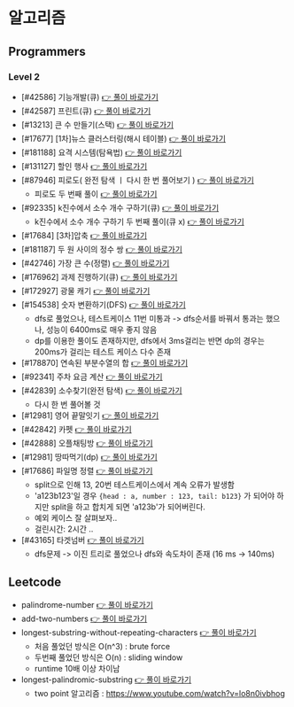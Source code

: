 # 알고리즘

## Programmers

### Level 2

-   [#42586] 기능개발(큐) [👉 풀이 바로가기](https://github.com/Jong1co/algorithm/blob/main/programmers/42586/42586.js)
-   [#42587] 프린트(큐) [👉 풀이 바로가기](https://github.com/Jong1co/algorithm/blob/main/programmers/42587/42587.js)
-   [#13213] 큰 수 만들기(스택) [👉 풀이 바로가기](https://github.com/Jong1co/algorithm/blob/main/programmers/13213/13213.js)
-   [#17677] [1차]뉴스 클러스터링(해시 테이블) [👉 풀이 바로가기](https://github.com/Jong1co/algorithm/blob/main/programmers/17677/17677.js)
-   [#181188] 요격 시스템(탐욕법) [👉 풀이 바로가기](https://github.com/Jong1co/algorithm/blob/main/programmers/181188/181188.js)
-   [#131127] 할인 행사 [👉 풀이 바로가기](https://github.com/Jong1co/algorithm/blob/main/programmers/131127/131127.js)
-   [#87946] 피로도( 완전 탐색 ㅣ 다시 한 번 풀어보기 ) [👉 풀이 바로가기](https://github.com/Jong1co/algorithm/blob/main/programmers/87946/87946.js)
    -   피로도 두 번째 풀이 [👉 풀이 바로가기](https://github.com/Jong1co/algorithm/blob/main/programmers/87946/87946-2.js)
-   [#92335] k진수에서 소수 개수 구하기(큐) [👉 풀이 바로가기](https://github.com/Jong1co/algorithm/blob/main/programmers/92335/92335.js)
    -   k진수에서 소수 개수 구하기 두 번째 풀이(큐 x) [👉 풀이 바로가기](https://github.com/Jong1co/algorithm/blob/main/programmers/92335/92335-2.js)
-   [#17684] [3차]압축 [👉 풀이 바로가기](https://github.com/Jong1co/algorithm/blob/main/programmers/17684/17684.js)
-   [#181187] 두 원 사이의 정수 쌍 [👉 풀이 바로가기](https://github.com/Jong1co/algorithm/blob/main/programmers/181187/181187.js)
-   [#42746] 가장 큰 수(정렬) [👉 풀이 바로가기](https://github.com/Jong1co/algorithm/blob/main/programmers/42746/42746.js)
-   [#176962] 과제 진행하기(큐) [👉 풀이 바로가기](https://github.com/Jong1co/algorithm/blob/main/programmers/176962/176962.js)
-   [#172927] 광물 캐기 [👉 풀이 바로가기](https://github.com/Jong1co/algorithm/blob/main/programmers/172927/172927.js)
-   [#154538] 숫자 변환하기(DFS) [👉 풀이 바로가기](https://github.com/Jong1co/algorithm/blob/main/programmers/154538/154538.js)
    -   dfs로 풀었으나, 테스트케이스 11번 미통과 -> dfs순서를 바꿔서 통과는 했으나, 성능이 6400ms로 매우 좋지 않음
    -   dp를 이용한 풀이도 존재하지만, dfs에서 3ms걸리는 반면 dp의 경우는 200ms가 걸리는 테스트 케이스 다수 존재
-   [#178870] 연속된 부분수열의 합 [👉 풀이 바로가기](https://github.com/Jong1co/algorithm/blob/main/programmers/178870/178870.js)
-   [#92341] 주차 요금 계산 [👉 풀이 바로가기](https://github.com/Jong1co/algorithm/blob/main/programmers/92341/92341.js)
-   [#42839] 소수찾기(완전 탐색) [👉 풀이 바로가기](https://github.com/Jong1co/algorithm/blob/main/programmers/42839/42839.js)
    -   다시 한 번 풀어볼 것
-   [#12981] 영어 끝말잇기 [👉 풀이 바로가기](https://github.com/Jong1co/algorithm/blob/main/programmers/12981/12981.js)
-   [#42842] 카펫 [👉 풀이 바로가기](https://github.com/Jong1co/algorithm/blob/main/programmers/42842/42842.js)
-   [#42888] 오플채팅방 [👉 풀이 바로가기](https://github.com/Jong1co/algorithm/blob/main/programmers/42888/42888.js)
-   [#12981] 땅따먹기(dp) [👉 풀이 바로가기](https://github.com/Jong1co/algorithm/blob/main/programmers/12981/12981.js)
-   [#17686] 파일명 정렬 [👉 풀이 바로가기](https://github.com/Jong1co/algorithm/blob/main/programmers/17686/17686.js)
    -   split으로 인해 13, 20번 테스트케이스에서 계속 오류가 발생함
    -   'a123b123'일 경우 `{head : a, number : 123, tail: b123}` 가 되어야 하지만 split을 하고 합치게 되면 'a123b'가 되어버린다.
    -   예외 케이스 잘 살펴보자..
    -   걸린시간: 2시간 ..
-   [#43165] 타겟넘버 [👉 풀이 바로가기](https://github.com/Jong1co/algorithm/blob/main/programmers/43165/43165.js)
    -   dfs문제 -> 이진 트리로 풀었으나 dfs와 속도차이 존재 (16 ms -> 140ms)

## Leetcode

-   palindrome-number [👉 풀이 바로가기](https://github.com/Jong1co/algorithm/blob/main/leetcode/palindrome-number/palindrome-number.js)
-   add-two-numbers [👉 풀이 바로가기](https://github.com/Jong1co/algorithm/blob/main/leetcode/add-two-numbers/add-two-numbers.js)
-   longest-substring-without-repeating-characters [👉 풀이 바로가기](https://github.com/Jong1co/algorithm/blob/main/leetcode/longest-substring-without-repeating-characters/longest-substring-without-repeating-characters.js)
    -   처음 풀었던 방식은 O(n^3) : brute force
    -   두번째 풀었던 방식은 O(n) : sliding window
    -   runtime 10배 이상 차이남
-   longest-palindromic-substring [👉 풀이 바로가기](https://github.com/Jong1co/algorithm/blob/main/leetcode/longest-palindromic-substring/longest-palindromic-substring.js)
    -   two point 알고리즘 : https://www.youtube.com/watch?v=lo8n0ivbhog
